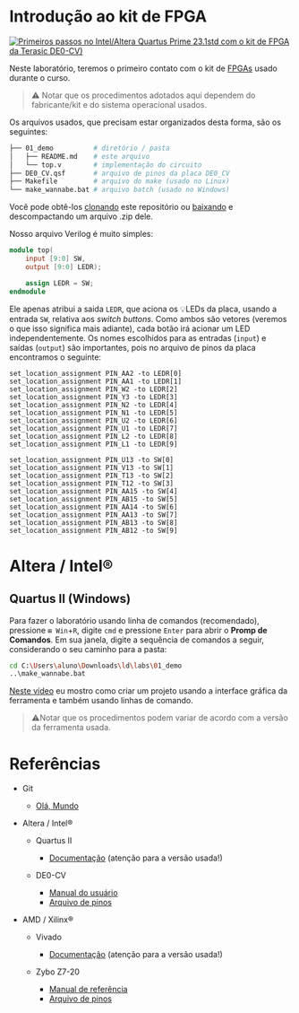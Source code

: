 # Introdução ao kit de FPGA

[![Primeiros passos no Intel/Altera Quartus Prime 23.1std com o kit de FPGA da Terasic DE0-CV)](https://img.youtube.com/vi/K5kXxtUSb-c/0.jpg)](https://www.youtube.com/watch?v=K5kXxtUSb-c)

Neste laboratório, teremos o primeiro contato com o kit de [FPGAs](https://www.youtube.com/watch?v=Ft4z8790lw0) usado durante o curso. 

>⚠️ Notar que os procedimentos adotados aqui dependem do fabricante/kit e do sistema operacional usados.

Os arquivos usados, que precisam estar organizados desta forma, são os seguintes:

```bash
├── 01_demo          # diretório / pasta
│   ├── README.md    # este arquivo
│   └── top.v        # implementação do circuito
├── DE0_CV.qsf       # arquivo de pinos da placa DE0_CV
├── Makefile         # arquivo do make (usado no Linux)
└── make_wannabe.bat # arquivo batch (usado no Windows)
```

Você pode obtê-los [clonando](https://docs.github.com/pt/repositories/creating-and-managing-repositories/cloning-a-repository) este repositório ou [baixando](https://docs.github.com/pt/get-started/start-your-journey/downloading-files-from-github) e descompactando um arquivo .zip dele. 

Nosso arquivo Verilog é muito simples:

```verilog
module top(
	input [9:0] SW,
	output [9:0] LEDR);

	assign LEDR = SW; 
endmodule
```

Ele apenas atribui a saida `LEDR`, que aciona os 💡LEDs da placa, usando a entrada `SW`, relativa aos *switch buttons*. Como ambos são vetores (veremos o que isso significa mais adiante), cada botão irá acionar um LED independentemente. Os nomes escolhidos para as entradas (`input`) e saídas (`output`) são importantes, pois no arquivo de pinos da placa encontramos o seguinte:

```
set_location_assignment PIN_AA2 -to LEDR[0]
set_location_assignment PIN_AA1 -to LEDR[1]
set_location_assignment PIN_W2 -to LEDR[2]
set_location_assignment PIN_Y3 -to LEDR[3]
set_location_assignment PIN_N2 -to LEDR[4]
set_location_assignment PIN_N1 -to LEDR[5]
set_location_assignment PIN_U2 -to LEDR[6]
set_location_assignment PIN_U1 -to LEDR[7]
set_location_assignment PIN_L2 -to LEDR[8]
set_location_assignment PIN_L1 -to LEDR[9]

set_location_assignment PIN_U13 -to SW[0]
set_location_assignment PIN_V13 -to SW[1]
set_location_assignment PIN_T13 -to SW[2]
set_location_assignment PIN_T12 -to SW[3]
set_location_assignment PIN_AA15 -to SW[4]
set_location_assignment PIN_AB15 -to SW[5]
set_location_assignment PIN_AA14 -to SW[6]
set_location_assignment PIN_AA13 -to SW[7]
set_location_assignment PIN_AB13 -to SW[8]
set_location_assignment PIN_AB12 -to SW[9]
```

# Altera / Intel® 

## Quartus II (Windows)

Para fazer o laboratório usando linha de comandos (recomendado), pressione `⊞ Win`+`R`, digite `cmd` e pressione `Enter` para abrir o **Promp de Comandos**. Em sua janela, digite a sequência de comandos a seguir, considerando o seu caminho para a pasta:

```bash
cd C:\Users\aluno\Downloads\ld\labs\01_demo
..\make_wannabe.bat
```

[Neste vídeo](https://www.youtube.com/watch?v=K5kXxtUSb-c) eu mostro como criar um projeto usando a interface gráfica da ferramenta e também usando linhas de comando. 

>⚠️Notar que os procedimentos podem variar de acordo com a versão da ferramenta usada. 

# Referências

- Git

    - [Olá, Mundo](https://docs.github.com/pt/get-started/start-your-journey/hello-world)

- Altera / Intel® 

    - Quartus II

        - [Documentação](https://www.intel.com.br/content/www/br/pt/support/programmable/support-resources/design-software/user-guides.html) (atenção para a versão usada!)

    - DE0-CV

        - [Manual do usuário](DE0_CV_User_Manual.pdf)
        - [Arquivo de pinos](DE0_CV.qsf)

- AMD / Xilinx®

    - Vivado

        - [Documentação](https://www.amd.com/en/products/software/adaptive-socs-and-fpgas/vivado.html) (atenção para a versão usada!)

    - Zybo Z7-20

        - [Manual de referência](https://digilent.com/reference/programmable-logic/zybo-z7/reference-manual)
        - [Arquivo de pinos](DE0_CV.qsf)

